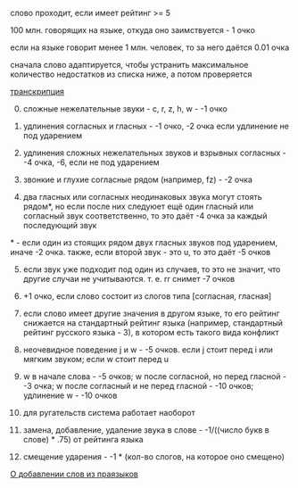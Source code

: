 слово проходит, если имеет рейтинг >= 5

100 млн. говорящих на языке, откуда оно заимствуется - 1 очко

если на языке говорит менее 1 млн. человек, то за него даётся 0.01 очка

сначала слово адаптируется, чтобы устранить максимальное количество недостатков из списка ниже, а потом проверяется

[транскрипция](транскрипция.md)

0. сложные нежелательные звуки - c, r, z, h, w - -1 очко

1. удлинения согласных и гласных - -1 очко, -2 очка если удлинение не под ударением

2. удлинения сложных нежелательных звуков и взрывных согласных - -4 очка, -6, если не под ударением

3. звонкие и глухие согласные рядом (например, fz) - -2 очка

4. два гласных или согласных неодинаковых звука могут стоять рядом*, но если после них следуюет ещё один гласный или согласный звук соответственно, то это даёт -4 очка за каждый последующий звук

\* \- если один из стоящих рядом двух гласных звуков под ударением, иначе -2 очка. также, если второй звук - это u, то это даёт -5 очков

5. если звук уже подходит под один из случаев, то это не значит, что другие случаи не учитываются. т. е. rr снимет -7 очков

6. +1 очко, если слово состоит из слогов типа [согласная, гласная]

7. если слово имеет другие значения в другом языке, то его рейтинг снижается на стандартный рейтинг языка (например, стандартный рейтинг русского языка - 3), в котором есть такого вида конфликт

8. неочевидное поведение j и w - -5 очков. 
если j стоит перед i или мягким звуком; если w стоит перед u

9. w в начале слова - -5 очков; w после согласной, но перед гласной - -3 очка; w после согласный и не перед гласной - -10 очков; удлинение w - -10 очков

10. для ругательств система работает наоборот

11. замена, добавление, удаление звука в слове - -1/((число букв в слове) * .75) от рейтинга языка

12. смещение ударения - -1 * (кол-во слогов, на которое оно смещено)

[О добавлении слов из праязыков](О_добавлении_слов_из_праязыков.md)
